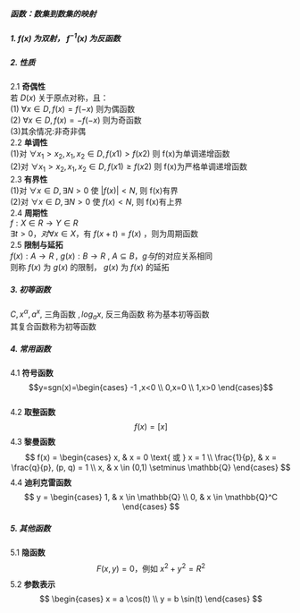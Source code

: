 ##### 函数：数集到数集的映射

##### 1. $f(x)$ 为双射， $f^{-1}(x)$ 为反函数

##### 2. 性质

2.1 **奇偶性**  
若 $D(x)$ 关于原点对称，且：  
(1) $\forall x \in D,f(x)=f(-x)$ 则为偶函数  
(2) $\forall x \in D,f(x)=-f(-x)$ 则为奇函数  
(3)其余情况:非奇非偶  
2.2 **单调性**  
(1)对 $\forall x_1 >x_2 ,x_1,x_2\in D,f(x1)>f(x2)$ 则 f(x)为单调递增函数  
(2)对 $\forall x_1 >x_2 ,x_1,x_2\in D,f(x1) \ge f(x2)$ 则 f(x)为严格单调递增函数  
2.3 **有界性**  
(1)对 $\forall x \in D, \exists N>0$ 使 $|f(x)|<N,$ 则 f(x)有界  
(2)对 $\forall x \in D, \exists N>0$ 使 $f(x)<N,$ 则 f(x)有上界  
2.4 **周期性**  
$f:X \in R \rightarrow Y \in R$  
$\exists t>0，对\forall x \in X$，有 $f(x+t)=f(x)$ ，则为周期函数  
2.5 **限制与延拓**  
$f(x): A\rightarrow R$ , $g(x): B\rightarrow R$ , $A \subseteq B$，$g与f$的对应关系相同  
则称 $f(x)$ 为 $g(x)$ 的限制， $g(x)$ 为 $f(x)$ 的延拓

##### 3. 初等函数

$C,x^{\alpha},a^{x},$ 三角函数 $,log_a{x},$ 反三角函数 称为基本初等函数  
其复合函数称为初等函数

##### 4. 常用函数

4.1 **符号函数**  
$$y=sgn(x)=\begin{cases} -1  ,x<0 \\ 0,x=0 \\ 1,x>0 \end{cases}$$  
4.2 **取整函数**  
$$f(x)=[x]$$
4.3 **黎曼函数**  
$$ f(x) = \begin{cases} x, & x = 0 \text{ 或 } x = 1 \\ \frac{1}{p}, & x = \frac{q}{p}, (p, q) = 1 \\ x, & x \in (0,1) \setminus \mathbb{Q} \end{cases} $$
4.4 **迪利克雷函数**  
$$ y = \begin{cases} 1, & x \in \mathbb{Q} \\ 0, & x \in \mathbb{Q}^C \end{cases} $$

##### 5. 其他函数

5.1 **隐函数** $$ F(x, y) = 0 \text{，例如 } x^2 + y^2 = R^2 $$
5.2 **参数表示** $$ \begin{cases} x = a \cos(t) \\ y = b \sin(t) \end{cases} $$

